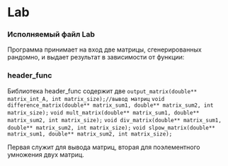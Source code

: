 # Lab
### Исполняемый файл Lab
Программа принимает на вход две матрицы, сгенерированных рандомно, и выдает результат в зависимости от функции:
### header_func
Библиотека header_func содержит две
`output_matrix(double** matrix_int_A, int matrix_size);//вывод матриц`
`void difference_matrix(double** matrix_sum1, double** matrix_sum2, int matrix_size);`
`void mult_matrix(double** matrix_sum1, double** matrix_sum2, int matrix_size);`
`void div_matrix(double** matrix_sum1, double** matrix_sum2, int matrix_size);`
`void slpow_matrix(double** matrix_sum1, double** matrix_sum2, int matrix_size);`

Первая служит для вывода матриц, вторая для поэлементного умножения двух матриц.
